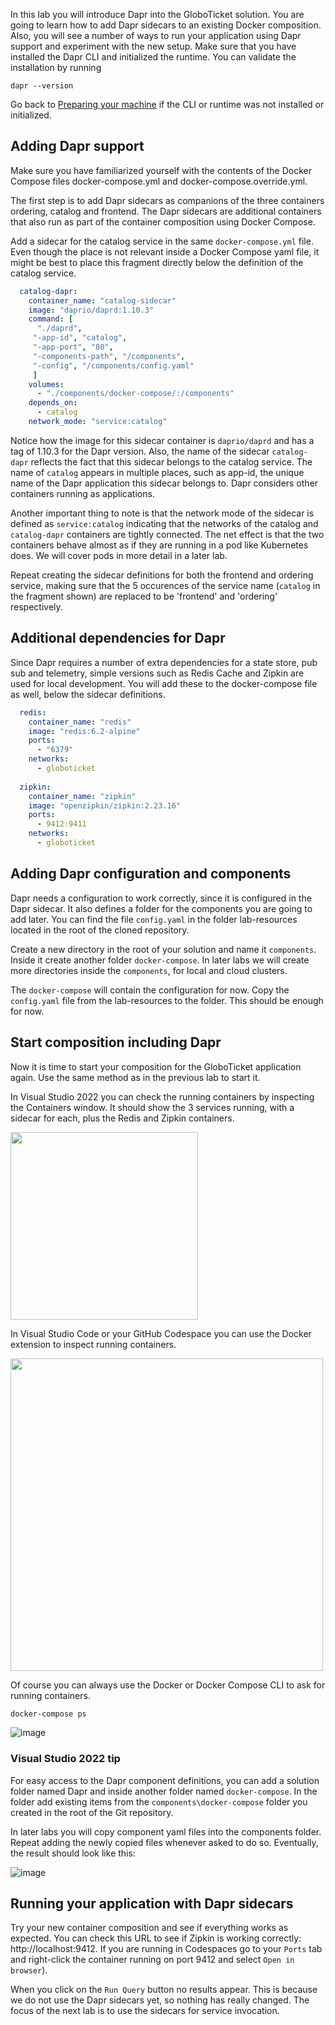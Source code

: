 In this lab you will introduce Dapr into the GloboTicket solution. You are going to learn how to add Dapr sidecars to an existing Docker composition. Also, you will see a number of ways to run your application using Dapr support and experiment with the new setup.
Make sure that you have installed the Dapr CLI and initialized the runtime. You can validate the installation by running 
```
dapr --version
```
Go back to [Preparing your machine](Lab-0-Preparing-your-machine) if the CLI or runtime was not installed or initialized.

## Adding Dapr support
Make sure you have familiarized yourself with the contents of the Docker Compose files docker-compose.yml and docker-compose.override.yml. 

The first step is to add Dapr sidecars as companions of the three containers ordering, catalog and frontend. The Dapr sidecars are additional containers that also run as part of the container composition using Docker Compose.

Add a sidecar for the catalog service in the same `docker-compose.yml` file. Even though the place is not relevant inside a Docker Compose yaml file, it might be best to place this fragment directly below the definition of the catalog service.

```yaml
  catalog-dapr:
    container_name: "catalog-sidecar"
    image: "daprio/daprd:1.10.3"
    command: [
      "./daprd",
     "-app-id", "catalog",
     "-app-port", "80",
     "-components-path", "/components",
     "-config", "/components/config.yaml"
     ]
    volumes:
      - "./components/docker-compose/:/components"
    depends_on:
      - catalog
    network_mode: "service:catalog"
```

Notice how the image for this sidecar container is `daprio/daprd` and has a tag of 1.10.3 for the Dapr version. Also, the name of the sidecar `catalog-dapr` reflects the fact that this sidecar belongs to the catalog service. The name of `catalog` appears in multiple places, such as app-id, the unique name of the Dapr application this sidecar belongs to. Dapr considers other containers running as applications.

Another important thing to note is that the network mode of the sidecar is defined as `service:catalog` indicating that the networks of the catalog and `catalog-dapr` containers are tightly connected. The net effect is that the two containers behave almost as if they are running in a pod like Kubernetes does. We will cover pods in more detail in a later lab.

Repeat creating the sidecar definitions for both the frontend and ordering service, making sure that the 5 occurences of the service name (`catalog` in the fragment shown) are replaced to be 'frontend' and 'ordering' respectively.

## Additional dependencies for Dapr
Since Dapr requires a number of extra dependencies for a state store, pub sub and telemetry, simple versions such as Redis Cache and Zipkin are used for local development. 
You will add these to the docker-compose file as well, below the sidecar definitions.

```yaml
  redis:
    container_name: "redis"
    image: "redis:6.2-alpine"
    ports:
      - "6379"
    networks:
      - globoticket
      
  zipkin:
    container_name: "zipkin"
    image: "openzipkin/zipkin:2.23.16"
    ports:
      - 9412:9411
    networks:
      - globoticket
```

## Adding Dapr configuration and components
Dapr needs a configuration to work correctly, since it is configured in the Dapr sidecar. It also defines a folder for the components you are going to add later.
You can find the file `config.yaml` in the folder lab-resources located in the root of the cloned repository.

Create a new directory in the root of your solution and name it `components`. Inside it create another folder `docker-compose`. In later labs we will create more directories inside the `components`, for local and cloud clusters.

The `docker-compose` will contain the configuration for now. Copy the `config.yaml` file from the lab-resources to the folder. This should be enough for now.

## Start composition including Dapr
Now it is time to start your composition for the GloboTicket application again. Use the same method as in the previous lab to start it.
 
In Visual Studio 2022 you can check the running containers by inspecting the Containers window. It should show the 3 services running, with a sidecar for each, plus the Redis and Zipkin containers.

<img src="https://user-images.githubusercontent.com/5504642/173665151-60c7379b-6be0-4fdb-8cdd-6d2649363dad.png" width="300" />

In Visual Studio Code or your GitHub Codespace you can use the Docker extension to inspect running containers.

<img src="https://user-images.githubusercontent.com/5504642/226204141-2594b2f2-f6dc-49f7-b27f-2bbf92e2e94b.png" width="500" />

Of course you can always use the Docker or Docker Compose CLI to ask for running containers.

```cmd
docker-compose ps
```

![image](https://user-images.githubusercontent.com/5504642/173665336-bbb292cd-2f63-46c5-9b4d-70e27ece778e.png)

### Visual Studio 2022 tip
For easy access to the Dapr component definitions, you can add a solution folder named Dapr and inside another folder named `docker-compose`. In the folder add existing items from the `components\docker-compose` folder you created in the root of the Git repository.

In later labs you will copy component yaml files into the components folder. Repeat adding the newly copied files whenever asked to do so. Eventually, the result should look like this:

![image](https://user-images.githubusercontent.com/5504642/173665452-f56ffbb0-470f-4092-8872-360f28bd3a6d.png)

## Running your application with Dapr sidecars
Try your new container composition and see if everything works as expected. You can check this URL to see if Zipkin is working correctly: http://localhost:9412.
If you are running in Codespaces go to your `Ports` tab and right-click the container running on port 9412 and select `Open in browser`).

When you click on the `Run Query` button no results appear. This is because we do not use the Dapr sidecars yet, so nothing has really changed. The focus of the next lab is to use the sidecars for service invocation.

